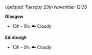 *Updated: Tuesday 29th November 12:30*

**Glasgow**

* 13h - 0h: :cloud: Cloudy

**Edinburgh**

* 13h - 0h: :cloud: Cloudy
